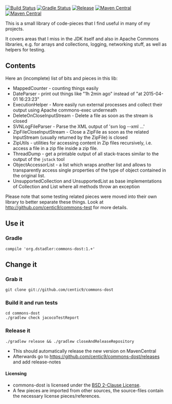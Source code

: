 [![Build Status](https://travis-ci.org/centic9/commons-dost.svg)](https://travis-ci.org/centic9/commons-dost) [![Gradle Status](https://gradleupdate.appspot.com/centic9/commons-dost/status.svg?branch=master)](https://gradleupdate.appspot.com/centic9/commons-dost/status)
[![Release](https://img.shields.io/github/v/release/centic9/commons-dost.svg)](https://github.com/centic9/commons-dost/releases)
[![Maven Central](https://maven-badges.herokuapp.com/maven-central/org.dstadler/commons-dost/badge.svg?style=flat)](https://maven-badges.herokuapp.com/maven-central/org.dstadler/commons-dost) [![Maven Central](https://img.shields.io/maven-central/v/org.dstadler/commons-dost.svg)](https://maven-badges.herokuapp.com/maven-central/org.dstadler/commons-dost)

This is a small library of code-pieces that I find useful in many of my projects. 

It covers areas that I miss in the JDK itself and also in Apache Commons libraries, e.g. for arrays and collections, logging, networking stuff, 
as well as helpers for testing.

## Contents

Here an (incomplete) list of bits and pieces in this lib:
* MappedCounter - counting things easily
* DateParser - print out things like "1h 2min ago" instead of "at 2015-04-01 16:23:23"
* ExecutionHelper - More easily run external processes and collect their output using Apache commons-exec underneath
* DeleteOnCloseInputStream - Delete a file as soon as the stream is closed
* SVNLogFileParser - Parse the XML output of 'svn log --xml ...'
* ZipFileCloseInputStream - Close a ZipFile as soon as the related InputStream (usually returned by the ZipFile) is closed
* ZipUtils - utilities for accessing content in Zip files recursively, i.e. access a file in a zip file inside a zip file.
* ThreadDump - get a printable output of all stack-traces similar to the output of the `jstack` tool
* ObjectAccessorList - a list which wraps another list and allows to transparently access single properties of the 
type of object contained in the original list.
* UnsupportedCollection and UnsupportedList as base implementations of Collection and List where all methods throw an exception

Please note that some testing related pieces were moved into their own library to better separate these things. Look at
http://github.com/centic9/commons-test for more details.

## Use it

### Gradle

    compile 'org.dstadler:commons-dost:1.+'

## Change it

### Grab it

    git clone git://github.com/centic9/commons-dost

### Build it and run tests

	cd commons-dost
	./gradlew check jacocoTestReport

### Release it

    ./gradlew release && ./gradlew closeAndReleaseRepository
    
* This should automatically release the new version on MavenCentral
* Afterwards go to https://github.com/centic9/commons-dost/releases and add release-notes

#### Licensing
* commons-dost is licensed under the [BSD 2-Clause License].
* A few pieces are imported from other sources, the source-files contain the necessary license pieces/references.

[BSD 2-Clause License]: https://www.opensource.org/licenses/bsd-license.php
